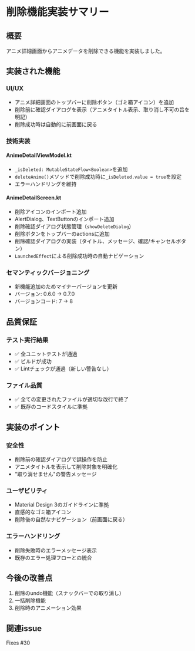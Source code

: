 # 削除機能実装サマリー

## 概要
アニメ詳細画面からアニメデータを削除できる機能を実装しました。

## 実装された機能

### UI/UX
- アニメ詳細画面のトップバーに削除ボタン（ゴミ箱アイコン）を追加
- 削除前に確認ダイアログを表示（アニメタイトル表示、取り消し不可の旨を明記）
- 削除成功時は自動的に前画面に戻る

### 技術実装

#### AnimeDetailViewModel.kt
- `_isDeleted: MutableStateFlow<Boolean>`を追加
- `deleteAnime()`メソッドで削除成功時に`_isDeleted.value = true`を設定
- エラーハンドリングを維持

#### AnimeDetailScreen.kt
- 削除アイコンのインポート追加
- AlertDialog、TextButtonのインポート追加
- 削除確認ダイアログ状態管理（`showDeleteDialog`）
- 削除ボタンをトップバーのactionsに追加
- 削除確認ダイアログの実装（タイトル、メッセージ、確認/キャンセルボタン）
- `LaunchedEffect`による削除成功時の自動ナビゲーション

### セマンティックバージョニング
- 新機能追加のためマイナーバージョンを更新
- バージョン: 0.6.0 → 0.7.0
- バージョンコード: 7 → 8

## 品質保証

### テスト実行結果
- ✅ 全ユニットテストが通過
- ✅ ビルドが成功
- ✅ Lintチェックが通過（新しい警告なし）

### ファイル品質
- ✅ 全ての変更されたファイルが適切な改行で終了
- ✅ 既存のコードスタイルに準拠

## 実装のポイント

### 安全性
- 削除前の確認ダイアログで誤操作を防止
- アニメタイトルを表示して削除対象を明確化
- "取り消せません"の警告メッセージ

### ユーザビリティ
- Material Design 3のガイドラインに準拠
- 直感的なゴミ箱アイコン
- 削除後の自然なナビゲーション（前画面に戻る）

### エラーハンドリング
- 削除失敗時のエラーメッセージ表示
- 既存のエラー処理フローとの統合

## 今後の改善点

1. 削除のundo機能（スナックバーでの取り消し）
2. 一括削除機能
3. 削除時のアニメーション効果

## 関連issue
Fixes #30